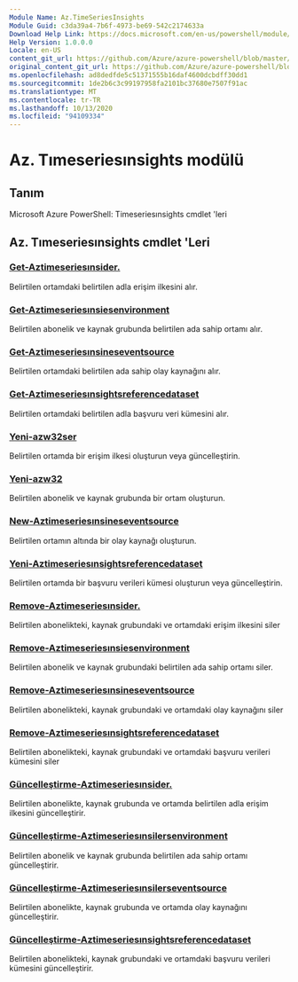 ```yaml
---
Module Name: Az.TimeSeriesInsights
Module Guid: c3da39a4-7b6f-4973-be69-542c2174633a
Download Help Link: https://docs.microsoft.com/en-us/powershell/module/az.timeseriesinsights
Help Version: 1.0.0.0
Locale: en-US
content_git_url: https://github.com/Azure/azure-powershell/blob/master/src/TimeSeriesInsights/help/Az.TimeSeriesInsights.md
original_content_git_url: https://github.com/Azure/azure-powershell/blob/master/src/TimeSeriesInsights/help/Az.TimeSeriesInsights.md
ms.openlocfilehash: ad8dedfde5c51371555b16daf4600dcbdff30dd1
ms.sourcegitcommit: 1de2b6c3c99197958fa2101bc37680e7507f91ac
ms.translationtype: MT
ms.contentlocale: tr-TR
ms.lasthandoff: 10/13/2020
ms.locfileid: "94109334"
---
```

# Az. Tımeseriesınsights modülü
## Tanım
Microsoft Azure PowerShell: Timeseriesınsights cmdlet 'leri

## Az. Tımeseriesınsights cmdlet 'Leri
### [Get-Aztimeseriesınsider.](Get-AzTimeSeriesInsightsAccessPolicy.md)
Belirtilen ortamdaki belirtilen adla erişim ilkesini alır.

### [Get-Aztimeseriesınsiesenvironment](Get-AzTimeSeriesInsightsEnvironment.md)
Belirtilen abonelik ve kaynak grubunda belirtilen ada sahip ortamı alır.

### [Get-Aztimeseriesınsineseventsource](Get-AzTimeSeriesInsightsEventSource.md)
Belirtilen ortamdaki belirtilen ada sahip olay kaynağını alır.

### [Get-Aztimeseriesınsightsreferencedataset](Get-AzTimeSeriesInsightsReferenceDataSet.md)
Belirtilen ortamdaki belirtilen adla başvuru veri kümesini alır.

### [Yeni-azw32ser](New-AzTimeSeriesInsightsAccessPolicy.md)
Belirtilen ortamda bir erişim ilkesi oluşturun veya güncelleştirin.

### [Yeni-azw32](New-AzTimeSeriesInsightsEnvironment.md)
Belirtilen abonelik ve kaynak grubunda bir ortam oluşturun.

### [New-Aztimeseriesınsineseventsource](New-AzTimeSeriesInsightsEventSource.md)
Belirtilen ortamın altında bir olay kaynağı oluşturun.

### [Yeni-Aztimeseriesınsightsreferencedataset](New-AzTimeSeriesInsightsReferenceDataSet.md)
Belirtilen ortamda bir başvuru verileri kümesi oluşturun veya güncelleştirin.

### [Remove-Aztimeseriesınsider.](Remove-AzTimeSeriesInsightsAccessPolicy.md)
Belirtilen abonelikteki, kaynak grubundaki ve ortamdaki erişim ilkesini siler

### [Remove-Aztimeseriesınsiesenvironment](Remove-AzTimeSeriesInsightsEnvironment.md)
Belirtilen abonelik ve kaynak grubundaki belirtilen ada sahip ortamı siler.

### [Remove-Aztimeseriesınsineseventsource](Remove-AzTimeSeriesInsightsEventSource.md)
Belirtilen abonelikteki, kaynak grubundaki ve ortamdaki olay kaynağını siler

### [Remove-Aztimeseriesınsightsreferencedataset](Remove-AzTimeSeriesInsightsReferenceDataSet.md)
Belirtilen abonelikteki, kaynak grubundaki ve ortamdaki başvuru verileri kümesini siler

### [Güncelleştirme-Aztimeseriesınsider.](Update-AzTimeSeriesInsightsAccessPolicy.md)
Belirtilen abonelikte, kaynak grubunda ve ortamda belirtilen adla erişim ilkesini güncelleştirir.

### [Güncelleştirme-Aztimeseriesınsilersenvironment](Update-AzTimeSeriesInsightsEnvironment.md)
Belirtilen abonelik ve kaynak grubunda belirtilen ada sahip ortamı güncelleştirir.

### [Güncelleştirme-Aztimeseriesınsilerseventsource](Update-AzTimeSeriesInsightsEventSource.md)
Belirtilen abonelikte, kaynak grubunda ve ortamda olay kaynağını güncelleştirir.

### [Güncelleştirme-Aztimeseriesınsightsreferencedataset](Update-AzTimeSeriesInsightsReferenceDataSet.md)
Belirtilen abonelikteki, kaynak grubundaki ve ortamdaki başvuru verileri kümesini güncelleştirir.

